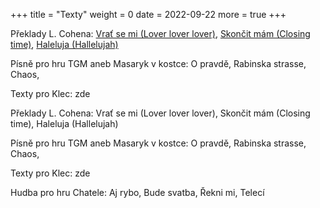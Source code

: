 +++
title = "Texty"
weight = 0
date = 2022-09-22
more = true
+++

Překlady L. Cohena: [Vrať se mi (Lover lover lover)](/docs/vrat-se.md), [Skončit mám (Closing time)](/docs/skoncit-mam.md), [Haleluja (Hallelujah)](/docs/haleluja.md)

Písně pro hru TGM aneb Masaryk v kostce: O pravdě, Rabinska strasse, Chaos,

Texty pro Klec: zde

<!-- more -->

Překlady L. Cohena: Vrať se mi (Lover lover lover), Skončit mám (Closing time), Haleluja (Hallelujah)

Písně pro hru TGM aneb Masaryk v kostce: O pravdě, Rabinska strasse, Chaos,

Texty pro Klec: zde

Hudba pro hru Chatele: Aj rybo, Bude svatba, Řekni mi, Telecí